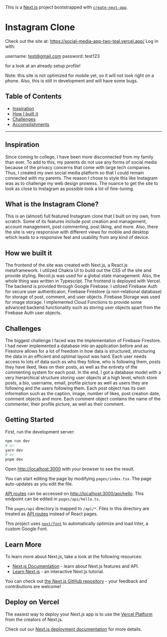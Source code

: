 This is a [Next.js](https://nextjs.org/) project bootstrapped with [`create-next-app`](https://github.com/vercel/next.js/tree/canary/packages/create-next-app).


# Instagram Clone

Check out the site at: https://social-media-app-two-teal.vercel.app/
Log in with:

username: test@gmail.com
password: test123

for a look at an already setup profile!

Note: this site is not optimized for mobile yet, so it will not look right on a phone.
Also, this is still in development and will have some bugs.

## Table of Contents
- [Inspiration](#inspiration)
- [How I built it](#how-we-built-it)
- [Challenges](#challenges)
- [Accomplishments](#accomplishments)

---

## Inspiration
Since coming to college, I have been more disconnected from my family than ever. To add to this, my parents do not use any forms of social media because of the privacy concerns that come with large tech companies. Thus, I created my own social media platform so that I could remain connected with my parents. The reason I chose to style this like Instagram was as to challenge my web design prowess. The nuance to get the site to look as close to Instagram as possible took a lot of fine-tuning.

## What is the Instagram Clone?
This is an (almost) full featured Instagram clone that I built on my own, from scratch. Some of its features include post creation and management, account management, post commenting, post liking, and more. Also, there the site is very responsive with different views for mobile and desktop which leads to a responsive feel and usability from any kind of device.

## How we built it
The frontend of the site was created with Next.js, a React.js metaframework. I utilized Chakra UI to build out the CSS of the site and provide styling. Recoil.js was used for a global state management. Also, the whole thing was written in Typescript. The frontend is deployed with Vercel. The backend is provided through Google Firebase. I utilized Firebase Auth for secure user authenticaion, Firebase Firestore (a non-relational database) for storage of post, comment, and user objects. Firebase Storage was used for image storage. I implemented Cloud Functions to provide some advanced backend functionality such as storing user objects apart from the Firebase Auth user objects.

## Challenges
The biggest challenge I faced was the implementation of Firebase Firestore. I had never implemented a database into an application before and as Firestore allows for a lot of freedom in how data is structured, structuring the data in an efficient and optimal layout was hard. Each user needs access to lots of data such as who they follow, who is following them, posts they have liked, likes on their posts, as well as the entirety of the commenting system for each post. In the end, I got a database model with a very hierarchical structure storing user objects at a high level, which store posts, a bio, username, email, profile picture as well as users they are following and the users following them. Each post object has its own information such as the caption, image, number of likes, post creation date, comment objects and more. Each comment object contains the name of the commenter, their profile picture, as well as their comment.


## Getting Started

First, run the development server:

```bash
npm run dev
# or
yarn dev
# or
pnpm dev
```

Open [http://localhost:3000](http://localhost:3000) with your browser to see the result.

You can start editing the page by modifying `pages/index.tsx`. The page auto-updates as you edit the file.

[API routes](https://nextjs.org/docs/api-routes/introduction) can be accessed on [http://localhost:3000/api/hello](http://localhost:3000/api/hello). This endpoint can be edited in `pages/api/hello.ts`.

The `pages/api` directory is mapped to `/api/*`. Files in this directory are treated as [API routes](https://nextjs.org/docs/api-routes/introduction) instead of React pages.

This project uses [`next/font`](https://nextjs.org/docs/basic-features/font-optimization) to automatically optimize and load Inter, a custom Google Font.

## Learn More

To learn more about Next.js, take a look at the following resources:

- [Next.js Documentation](https://nextjs.org/docs) - learn about Next.js features and API.
- [Learn Next.js](https://nextjs.org/learn) - an interactive Next.js tutorial.

You can check out [the Next.js GitHub repository](https://github.com/vercel/next.js/) - your feedback and contributions are welcome!

## Deploy on Vercel

The easiest way to deploy your Next.js app is to use the [Vercel Platform](https://vercel.com/new?utm_medium=default-template&filter=next.js&utm_source=create-next-app&utm_campaign=create-next-app-readme) from the creators of Next.js.

Check out our [Next.js deployment documentation](https://nextjs.org/docs/deployment) for more details.

